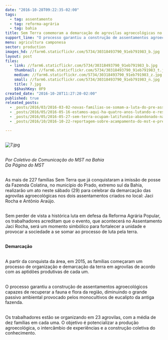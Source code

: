 ```yaml
---
date: "2016-10-28T09:22:35-02:00"
tags:
  - tag: assentamento
  - tag: reforma-agrária
  - tag: bahia
title: Sem Terra comemoram a demarcação de agrovilas agroecológicas no sul da Bahia
support_line: "O processo garantiu a construção de assentamentos agroecológicos capazes de recuperar a fauna e flora da região, diminuindo o grande passivo ambiental provocado pelos monocultivos de eucalipto da antiga fazenda."
menu: agricultura camponesa
sector: production
images_hd: //farm6.staticflickr.com/5734/30318493790_91eb791983_b.jpg
layout: post
files:
  - link: //farm6.staticflickr.com/5734/30318493790_91eb791983_b.jpg
    thumbnail: //farm6.staticflickr.com/5734/30318493790_91eb791983_t.jpg
    medium: //farm6.staticflickr.com/5734/30318493790_91eb791983_z.jpg
    small: //farm6.staticflickr.com/5734/30318493790_91eb791983_n.jpg
    title: 7.jpg
    $$hashKey: 0F9
created_date: "2016-10-28T11:27:20-02:00"
published: true
releated_posts:
  - _posts/2016/03/2016-03-02-novas-familias-se-somam-a-luta-do-pre-assentamento-herdeiros-de-sao-joao.md
  - _posts/2016/05/2016-05-16-estamos-aqui-ha-quatro-anos-lutando-e-resistindo-e-daqui-nao-sairemos.md
  - _posts/2016/05/2016-05-27-sem-terra-ocupam-latifundio-abandonado-na-chapada-diamantina.md
  - _posts/2016/10/2016-10-22-reportagem-sobre-acampamento-do-mst-e-premiada-no-parana.md

---
```

<p>
<style type="text/css">@page { margin: 0.79in }
		p { margin-bottom: 0.1in; direction: ltr; line-height: 120%; text-align: left; orphans: 2; widows: 2 }
</style>
</p>

<p><br />
<img alt="7.jpg" src="//farm6.staticflickr.com/5734/30318493790_91eb791983_b.jpg" /></p>

<p><br />
<em>Por Coletivo de Comunica&ccedil;&atilde;o do MST na Bahia<br />
Da P&aacute;gina do MST</em></p>

<p><br />
As mais de 227 fam&iacute;lias Sem Terra que j&aacute; conquistaram a imiss&atilde;o de posse da Fazenda Colatina, no munic&iacute;pio do Prado, extremo sul da Bahia, realizar&atilde;o um ato neste s&aacute;bado (29) para celebrar da demarca&ccedil;&atilde;o das agrovilas agroecol&oacute;gicas nos dois assentamentos criados no local: Jaci Rocha e Ant&ocirc;nio Ara&uacute;jo.</p>

<p><br />
Sem perder de vista a hist&oacute;rica luta em defesa da Reforma Agr&aacute;ria Popular, os trabalhadores acreditam que o evento, que acontecer&aacute; no Assentamento Jaci Rocha, ser&aacute; um momento simb&oacute;lico para fortalecer a unidade e provocar a sociedade a se somar ao processo de luta pela terra.</p>

<p><br />
<strong>Demarca&ccedil;&atilde;o</strong></p>

<p><br />
A partir da conquista da &aacute;rea, em 2015, as fam&iacute;lias come&ccedil;aram um processo de organiza&ccedil;&atilde;o e demarca&ccedil;&atilde;o da terra em agrovilas de acordo com as aptid&otilde;es produtivas de cada um.</p>

<p><br />
O processo garantiu a constru&ccedil;&atilde;o de assentamentos agroecol&oacute;gicos capazes de recuperar a fauna e flora da regi&atilde;o, diminuindo o grande passivo ambiental provocado pelos monocultivos de eucalipto da antiga fazenda.</p>

<p><br />
Os trabalhadores est&atilde;o se organizando em 23 agrovilas, com a m&eacute;dia de dez fam&iacute;lias em cada uma. O objetivo &eacute; potencializar a produ&ccedil;&atilde;o agroecol&oacute;gica, o interc&acirc;mbio de experi&ecirc;ncias e a constru&ccedil;&atilde;o coletiva do conhecimento.</p>
